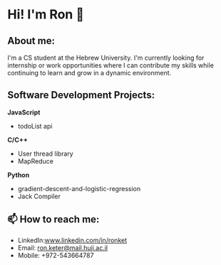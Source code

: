 # Hi! I'm Ron 👋

## About me:

I'm a CS student at the Hebrew University. I'm currently looking for internship or work opportunities where I can contribute my skills while continuing to learn and grow in a dynamic environment.

## Software Development Projects:

**JavaScript**

- todoList api

**C/C++**

- User thread library
- MapReduce

**Python**

- gradient-descent-and-logistic-regression
- Jack Compiler


## 📫 How to reach me:
- LinkedIn:www.linkedin.com/in/ronket
- Email: ron.keter@mail.huji.ac.il
- Mobile: +972-543664787



<!--
**ronket/ronket** is a ✨ _special_ ✨ repository because its `README.md` (this file) appears on your GitHub profile.

Here are some ideas to get you started:

- 🔭 I’m currently working on ...
- 🌱 I’m currently learning ...
- 👯 I’m looking to collaborate on ...
- 🤔 I’m looking for help with ...
- 💬 Ask me about ...
- 📫 How to reach me: ...
- 😄 Pronouns: ...
- ⚡ Fun fact: ...
-->
